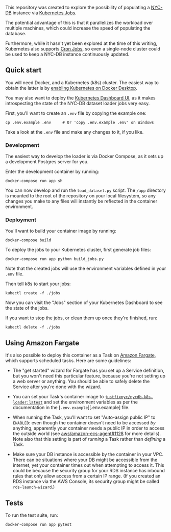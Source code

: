 This repository was created to explore the possibility of
populating a [NYC-DB][] instance via [Kubernetes Jobs][].

The potential advantage of this is that it parallelizes the
workload over multiple machines, which could increase the
speed of populating the database.

Furthermore, while it hasn't yet been explored at the
time of this writing, Kubernetes also supports [Cron Jobs][],
so even a single-node cluster could be used to keep a
NYC-DB instance continuously updated.

## Quick start

You will need Docker, and a Kubernetes (k8s) cluster. The easiest way to
obtain the latter is by [enabling Kubernetes on Docker Desktop][enable-k8s].

You may also want to deploy the [Kubernetes Dashboard UI][], as it makes
introspecting the state of the NYC-DB dataset loader jobs very easy.

First, you'll want to create an `.env` file by copying the example one:

```
cp .env.example .env     # Or 'copy .env.example .env' on Windows
```

Take a look at the `.env` file and make any changes to it, if you like.

### Development

The easiest way to develop the loader is via Docker Compose, as it sets up
a development Postgres server for you.

Enter the development container by running:

```
docker-compose run app sh
```

You can now develop and run the `load_dataset.py` script. The `/app`
directory is mounted to the root of the repository on your local filesystem,
so any changes you make to any files will instantly be reflected in the
container environment.

### Deployment

You'll want to build your container image by running:

```
docker-compose build
```

To deploy the jobs to your Kubernetes cluster, first generate job files:

```
docker-compose run app python build_jobs.py
```

Note that the created jobs will use the environment variables defined
in your `.env` file.

Then tell k8s to start your jobs:

```
kubectl create -f ./jobs
```

Now you can visit the "Jobs" section of your Kubernetes Dashboard to see
the state of the jobs.

If you want to stop the jobs, or clean them up once they're finished, run:

```
kubectl delete -f ./jobs
```

## Using Amazon Fargate

It's also possible to deploy this container as a Task on [Amazon Fargate][],
which supports scheduled tasks. Here are some guidelines:

* The "get started" wizard for Fargate has you set up a Service
  definition, but you won't need this particular feature, because
  you're not setting up a web server or anything. You should be
  able to safely delete the Service after you're done with the
  wizard.

* You can set your Task's container image to
  [`justfixnyc/nycdb-k8s-loader:latest`][] and set the environment
  variables as per the documentation in the
  [`.env.example`][.env.example] file.

* When running the Task, you'll want to set "Auto-assign public IP"
  to `ENABLED`: even though the container doesn't need to be
  accessed *by* anything, apparently your container needs a public IP
  in order to access the outside world (see
  [aws/amazon-ecs-agent#1128][] for more details). Note also that
  this setting is part of _running_ a Task rather than _defining_
  a Task.

* Make sure your DB instance is accessible by the container in your
  VPC. There can be situations where your DB might be accessible from
  the internet, yet your container times out when attempting to
  access it. This could be because the security group for your
  RDS instance has inbound rules that only allow access from a
  certain IP range. (If you created an RDS instance via the AWS
  Console, its security group might be called `rds-launch-wizard`.)

## Tests

To run the test suite, run:

```
docker-compose run app pytest
```


[Cron Jobs]: https://kubernetes.io/docs/concepts/workloads/controllers/cron-jobs/
[NYC-DB]: https://github.com/aepyornis/nyc-db
[Kubernetes Jobs]: https://kubernetes.io/docs/concepts/workloads/controllers/jobs-run-to-completion/
[enable-k8s]: https://docs.docker.com/docker-for-windows/#kubernetes
[Kubernetes Dashboard UI]: https://kubernetes.io/docs/tasks/access-application-cluster/web-ui-dashboard/#deploying-the-dashboard-ui
[Amazon Fargate]: https://aws.amazon.com/fargate/
[`justfixnyc/nycdb-k8s-loader:latest`]: https://hub.docker.com/r/justfixnyc/nycdb-k8s-loader
[aws/amazon-ecs-agent#1128]: https://github.com/aws/amazon-ecs-agent/issues/1128#issuecomment-351545461
